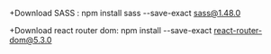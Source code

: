 +Download SASS :
npm install sass --save-exact sass@1.48.0

+Download react router dom:
npm install --save-exact react-router-dom@5.3.0